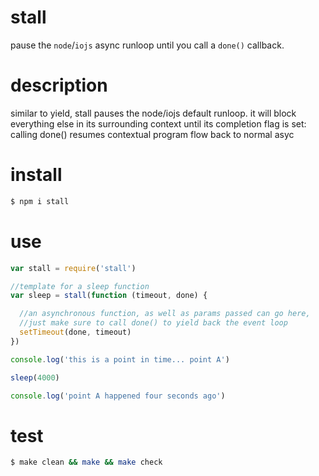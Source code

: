 # stall
pause the `node`/`iojs` async runloop until you call a `done()` callback.

# description
similar to yield, stall pauses the node/iojs default runloop. it will block everything else in its surrounding context until its completion flag is set: calling done() resumes contextual program flow back to normal asyc

# install
```bash
$ npm i stall
```
# use
```js
var stall = require('stall')

//template for a sleep function
var sleep = stall(function (timeout, done) {

  //an asynchronous function, as well as params passed can go here,
  //just make sure to call done() to yield back the event loop  
  setTimeout(done, timeout)
})

console.log('this is a point in time... point A')

sleep(4000)

console.log('point A happened four seconds ago')

```

# test
```bash
$ make clean && make && make check
```

